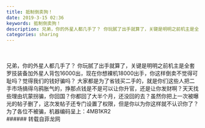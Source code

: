 ```yaml
---
title: 抵制倒卖狗！
date: 2019-3-15 02:36
keywords: 抵制倒卖狗！
description: 兄弟，你的外星人都几手了？ 你玩腻了出手就算了，关键是明明之前机主是全套罗技装备加外星人背包16000出，现在你想裸机18000出手，你这样倒卖不觉得可耻吗？觉得我们的钱好骗吗？ 大家都是为了省钱买二手的，就是你们这些人把二手市场搞得乌鸦胀
categories: sharing
---
```

<td class="t_f" id="postmessage_3227042">

<br/>
<br/>
兄弟，你的外星人都几手了？ 你玩腻了出手就算了，关键是明明之前机主是全套罗技装备加外星人背包16000出，现在你想裸机18000出手，你这样倒卖不觉得可耻吗？觉得我们的钱好骗吗？ 大家都是为了省钱买二手的，就是你们这些人把二手市场搞得乌鸦胀气的，挣那点钱是不是可以让你升官，还是让你发财啊？天天找些理由坑蒙拐骗，你回国？你都回了大半个月，还没回的去？虽然你把上一次被曝光的帖子删了，这次发帖子还专门设置了权限，但是你以为你这样就不认识你了？为了各位不被骗，机器编码呈上：4MB1KR2<br/>
</td>
###### 转载自菲龙网